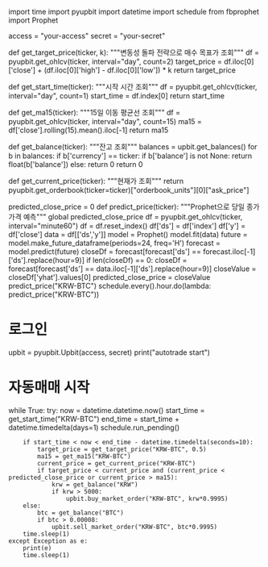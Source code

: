 import time
import pyupbit
import datetime
import schedule
from fbprophet import Prophet

access = "your-access"
secret = "your-secret"

def get_target_price(ticker, k):
    """변동성 돌파 전략으로 매수 목표가 조회"""
    df = pyupbit.get_ohlcv(ticker, interval="day", count=2)
    target_price = df.iloc[0]['close'] + (df.iloc[0]['high'] - df.iloc[0]['low']) * k
    return target_price

def get_start_time(ticker):
    """시작 시간 조회"""
    df = pyupbit.get_ohlcv(ticker, interval="day", count=1)
    start_time = df.index[0]
    return start_time

def get_ma15(ticker):
    """15일 이동 평균선 조회"""
    df = pyupbit.get_ohlcv(ticker, interval="day", count=15)
    ma15 = df['close'].rolling(15).mean().iloc[-1]
    return ma15

def get_balance(ticker):
    """잔고 조회"""
    balances = upbit.get_balances()
    for b in balances:
        if b['currency'] == ticker:
            if b['balance'] is not None:
                return float(b['balance'])
            else:
                return 0
    return 0

def get_current_price(ticker):
    """현재가 조회"""
    return pyupbit.get_orderbook(ticker=ticker)["orderbook_units"][0]["ask_price"]

predicted_close_price = 0
def predict_price(ticker):
    """Prophet으로 당일 종가 가격 예측"""
    global predicted_close_price
    df = pyupbit.get_ohlcv(ticker, interval="minute60")
    df = df.reset_index()
    df['ds'] = df['index']
    df['y'] = df['close']
    data = df[['ds','y']]
    model = Prophet()
    model.fit(data)
    future = model.make_future_dataframe(periods=24, freq='H')
    forecast = model.predict(future)
    closeDf = forecast[forecast['ds'] == forecast.iloc[-1]['ds'].replace(hour=9)]
    if len(closeDf) == 0:
        closeDf = forecast[forecast['ds'] == data.iloc[-1]['ds'].replace(hour=9)]
    closeValue = closeDf['yhat'].values[0]
    predicted_close_price = closeValue
predict_price("KRW-BTC")
schedule.every().hour.do(lambda: predict_price("KRW-BTC"))

# 로그인
upbit = pyupbit.Upbit(access, secret)
print("autotrade start")

# 자동매매 시작
while True:
    try:
        now = datetime.datetime.now()
        start_time = get_start_time("KRW-BTC")
        end_time = start_time + datetime.timedelta(days=1)
        schedule.run_pending()

        if start_time < now < end_time - datetime.timedelta(seconds=10):
            target_price = get_target_price("KRW-BTC", 0.5)
            ma15 = get_ma15("KRW-BTC")
            current_price = get_current_price("KRW-BTC")
            if target_price < current_price and (current_price < predicted_close_price or current_price > ma15):
                krw = get_balance("KRW")
                if krw > 5000:
                    upbit.buy_market_order("KRW-BTC", krw*0.9995)
        else:
            btc = get_balance("BTC")
            if btc > 0.00008:
                upbit.sell_market_order("KRW-BTC", btc*0.9995)
        time.sleep(1)
    except Exception as e:
        print(e)
        time.sleep(1)
